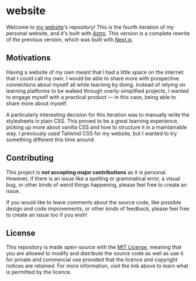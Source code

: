 # website

Welcome to [my website](https://arash.codes)'s repository! This is the fourth iteration of my personal website, and it's built with [Astro](https://astro.build). This version is a complete rewrite of the previous version, which was built with [Next.js](https://nextjs.org).

## Motivations

Having a website of my own meant that I had a little space on the internet that I could call my own. I would be able to share more with prospective connections about myself all while learning by doing. Instead of relying on learning platforms to be walked through overly-simplified projects, I wanted to engage myself with a practical product — in this case, being able to share more about myself.

A particularly interesting decision for this iteration was to manually write the stylesheets in plain CSS. This proved to be a great learning experience, picking up more about vanilla CSS and how to structure it in a maintainable way. I previously used Tailwind CSS for my website, but I wanted to try something different this time around.

## Contributing

This project is **_not_ accepting major contributions** as it is personal. However, if there is an issue like a spelling or grammatical error, a visual bug, or other kinds of weird things happening, please feel free to create an issue.

If you would like to leave comments about the source code, like possible design and code improvements, or other kinds of feedback, please feel free to create an issue too if you wish!

## License

This repository is made open-source with the [MIT License](https://github.com/arashnrim/website/blob/main/LICENSE.md), meaning that you are allowed to modify and distribute the source code as well as use it for private and commercial use provided that the licence and copyright notices are retained. For more information, visit the link above to learn what is permitted by the licence.
